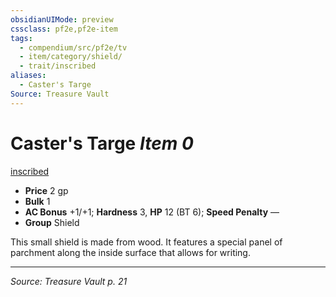 ```yaml
---
obsidianUIMode: preview
cssclass: pf2e,pf2e-item
tags:
  - compendium/src/pf2e/tv
  - item/category/shield/
  - trait/inscribed
aliases:
  - Caster's Targe
Source: Treasure Vault
---
```

# Caster's Targe *Item 0*  
[inscribed](rules/traits/inscribed-tv.md "Inscribed Armor Trait")  

- **Price** 2 gp
- **Bulk** 1
- **AC Bonus** +1/+1; **Hardness** 3, **HP** 12 (BT 6); **Speed Penalty** —
- **Group** Shield 

This small shield is made from wood. It features a special panel of parchment along the inside surface that allows for writing.


---
*Source: Treasure Vault p. 21*